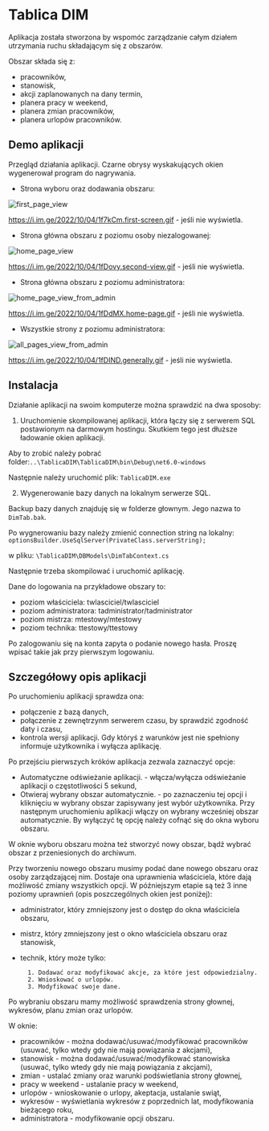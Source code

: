 
# Tablica DIM
Aplikacja została stworzona by wspomóc zarządzanie całym działem utrzymania ruchu 
składającym się z obszarów.

Obszar składa się z:
- pracowników,
- stanowisk,
- akcji zaplanowanych na dany termin,
- planera pracy w weekend,
- planera zmian pracowników,
- planera urlopów pracowników.
## Demo aplikacji
Przegląd działania aplikacji. Czarne obrysy wyskakujących okien wygenerował program do nagrywania.

- Strona wyboru oraz dodawania obszaru:

![first_page_view](https://i.im.ge/2022/10/04/1f7kCm.first-screen.gif)

https://i.im.ge/2022/10/04/1f7kCm.first-screen.gif - jeśli nie wyświetla.

- Strona główna obszaru z poziomu osoby niezalogowanej:

![home_page_view](https://i.im.ge/2022/10/04/1fDovy.second-view.gif)

https://i.im.ge/2022/10/04/1fDovy.second-view.gif - jeśli nie wyświetla.

- Strona główna obszaru z poziomu administratora:

![home_page_view_from_admin](https://i.im.ge/2022/10/04/1fDdMX.home-page.gif)

https://i.im.ge/2022/10/04/1fDdMX.home-page.gif - jeśli nie wyświetla.

- Wszystkie strony z poziomu administratora:

![all_pages_view_from_admin](https://i.im.ge/2022/10/04/1fDIND.generally.gif)

https://i.im.ge/2022/10/04/1fDIND.generally.gif - jeśli nie wyświetla.


## Instalacja
Działanie aplikacji na swoim komputerze można sprawdzić na dwa sposoby:
1) Uruchomienie skompilowanej aplikacji, która łączy się z serwerem SQL 
postawionym na darmowym hostingu. Skutkiem tego jest dłuższe ładowanie okien aplikacji.

Aby to zrobić należy pobrać folder:``..\TablicaDIM\TablicaDIM\bin\Debug\net6.0-windows`` 

Następnie należy uruchomić plik:
`TablicaDIM.exe`


2) Wygenerowanie bazy danych na lokalnym serwerze SQL.

Backup bazy danych znajduję się w folderze głownym. Jego nazwa to `DimTab.bak`.

Po wygnerowaniu bazy należy zmienić connection string na lokalny:
`optionsBuilder.UseSqlServer(PrivateClass.serverString);`

w pliku:
`\TablicaDIM\DBModels\DimTabContext.cs`

Następnie trzeba skompilować i uruchomić aplikację.

Dane do logowania na przykładowe obszary to:
- poziom właściciela: twlasciciel/twlasciciel
- poziom administratora:  tadministrator/tadministrator
- poziom mistrza: mtestowy/mtestowy
- poziom technika: ttestowy/ttestowy

Po zalogowaniu się na konta zapyta o podanie nowego hasła. Proszę wpisać takie jak przy pierwszym logowaniu.
## Szczegółowy opis aplikacji
Po uruchomieniu aplikacji sprawdza ona:
- połączenie z bazą danych,
- połączenie z zewnętrzynm serwerem czasu, by sprawdzić zgodność daty i czasu,
- kontrola wersji aplikacji.
Gdy któryś z warunków jest nie spełniony informuje użytkownika i wyłącza aplikację.

Po przejściu pierwszych króków aplikacja zezwala zaznaczyć opcje:
- Automatyczne odświeżanie aplikacji. - włącza/wyłącza odświeżanie aplikacji o częstotliwości 5 sekund,
- Otwieraj wybrany obszar automatycznie. - po zaznaczeniu tej opcji i kliknięciu w wybrany obszar zapisywany jest wybór użytkownika. Przy następnym uruchomieniu aplikacji włączy on wybrany wcześniej obszar automatycznie. By wyłączyć tę opcję należy cofnąć się do okna wyboru obszaru.

W oknie wyboru obszaru można też stworzyć nowy obszar, bądź wybrać obszar z przeniesionych do
archiwum.

Przy tworzeniu nowego obszaru musimy podać dane nowego obszaru oraz osoby zarządzającej nim. Dostaje ona uprawnienia właściciela, które
dają możliwość zmiany wszystkich opcji.
W późniejszym etapie są też 3 inne poziomy uprawnień (opis poszczególnych okien jest poniżej):
- administrator, który zmniejszony jest o dostęp do okna właściciela obszaru,
- mistrz, który zmniejszony jest o okno właściciela obszaru oraz stanowisk,
- technik, który może tylko:

        1. Dodawać oraz modyfikować akcje, za które jest odpowiedzialny.
        2. Wnioskować o urlopów.
        3. Modyfikować swoje dane.
Po wybraniu obszaru mamy możliwość sprawdzenia strony głownej, wykresów, planu zmian oraz urlopów.

W oknie:
- pracowników -  można dodawać/usuwać/modyfikować pracowników (usuwać, tylko wtedy gdy nie mają powiązania z akcjami),
- stanowisk - można dodawać/usuwać/modyfikować stanowiska (usuwać, tylko wtedy gdy nie mają powiązania z akcjami),
- zmian - ustalać zmiany oraz warunki podświetlania strony głownej,
- pracy w weekend - ustalanie pracy w weekend,
- urlopów - wnioskowanie o urlopy, akeptacja, ustalanie swiąt,
- wykresów - wyświetlania wykresów z poprzednich lat, modyfikowania bieżącego roku,
- administratora - modyfikowanie opcji obszaru.

